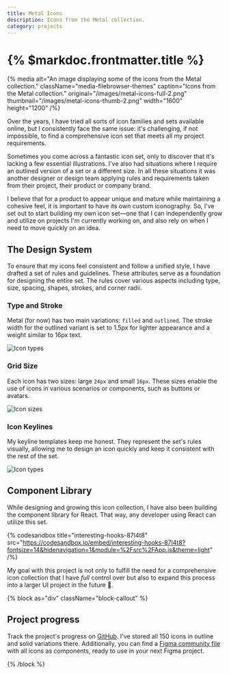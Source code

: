 ```yaml
---
title: Metal Icons
description: Icons from the Metal collection.
category: projects
---
```


# {% $markdoc.frontmatter.title %}

{% media
  alt="An image displaying some of the icons from the Metal collection."
  className="media-filebrowser-themes"
  caption="Icons from the Metal collection."
  original="/images/metal-icons-full-2.png"
  thumbnail="/images/metal-icons-thumb-2.png"
  width="1600"
  height="1200"
/%}

Over the years, I have tried all sorts of icon families and sets available online, but I consistently face the same issue: it's challenging, if not impossible, to find a comprehensive icon set that meets all my project requirements.

Sometimes you come across a fantastic icon set, only to discover that it's lacking a few essential illustrations. I've also had situations where I require an outlined version of a set or a different size. In all these situations it was another designer or design team applying rules and requirements taken from their project, their product or company brand.

I believe that for a product to appear unique and mature while maintaining a cohesive feel, it is important to have its own custom iconography. So, I've set out to start building my own icon set—one that I can independently grow and utilize on projects I'm currently working on, and also rely on when I need to move quickly on an idea.

## The Design System

To ensure that my icons feel consistent and follow a unified style, I have drafted a set of rules and guidelines. These attributes serve as a foundation for designing the entire set. The rules cover various aspects including type, size, spacing, shapes, strokes, and corner radii.

### Type and Stroke

Metal (for now) has two main variations: `filled` and `outlined`. The stroke width for the outlined variant is set to 1.5px for lighter appearance and a weight similar to 16px text.

![Icon types](/images/metal-icons-types.png)

### Grid Size

Each icon has two sizes: large `24px` and small `16px`. These sizes enable the use of icons in various scenarios or components, such as buttons or avatars.

![Icon sizes](/images/metal-icons-sizes.png)

### Icon Keylines

My keyline templates keep me honest. They represent the set's rules visually, allowing me to design an icon quickly and keep it consistent with the rest of the set.

![Icon types](/images/metal-icons-keylines.png)

## Component Library

While designing and growing this icon collection, I have also been building the component library for React. That way, any developer using React can utilize this set.

{% codesandbox
  title="interesting-hooks-87l4t8"
  src="https://codesandbox.io/embed/interesting-hooks-87l4t8?fontsize=14&hidenavigation=1&module=%2Fsrc%2FApp.js&theme=light"
/%}

My goal with this project is not only to fulfill the need for a comprehensive icon collection that I have *full* control over but also to expand this process into a larger UI project in the future 🤘.

{% block as="div" className="block-callout" %}

## Project progress

Track the project's progress on [GitHub](https://github.com/jasonmelgoza/metal-icons). I've stored all 150 icons in outline and solid variations there. Additionally, you can find a [Figma community file](https://www.figma.com/community/file/1275692756020345515/metal-icons) with all icons as components, ready to use in your next Figma project.

{% /block %}
